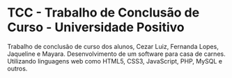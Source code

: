 TCC - Trabalho de Conclusão de Curso - Universidade Positivo
===

Trabalho de conclusão de curso dos alunos, Cezar Luiz, Fernanda Lopes, Jaqueline e Mayara. Desenvolvimento de um software para casa de carnes. Utilizando linguagens web como HTML5, CSS3, JavaScript, PHP, MySQL e outros.